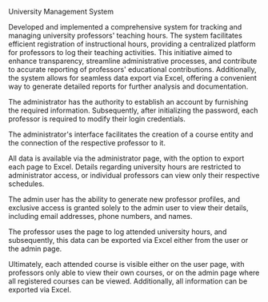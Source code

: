 University Management System


Developed and implemented a comprehensive system for tracking and managing university professors' teaching hours. The system facilitates efficient registration of instructional hours, providing a centralized platform for professors to log their teaching activities. This initiative aimed to enhance transparency, streamline administrative processes, and contribute to accurate reporting of professors' educational contributions. Additionally, the system allows for seamless data export via Excel, offering a convenient way to generate detailed reports for further analysis and documentation.

The administrator has the authority to establish an account by furnishing the required information. Subsequently, after initializing the password, each professor is required to modify their login credentials.

The administrator's interface facilitates the creation of a course entity and the connection of the respective professor to it.

All data is available via the administrator page, with the option to export each page to Excel. Details regarding university hours are restricted to administrator access, or individual professors can view only their respective schedules.

The admin user has the ability to generate new professor profiles, and exclusive access is granted solely to the admin user to view their details, including email addresses, phone numbers, and names.

The professor uses the page to log attended university hours, and subsequently, this data can be exported via Excel either from the user or the admin page.

Ultimately, each attended course is visible either on the user page, with professors only able to view their own courses, or on the admin page where all registered courses can be viewed. Additionally, all information can be exported via Excel.

